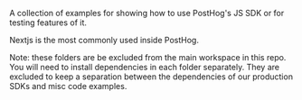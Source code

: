 A collection of examples for showing how to use PostHog's JS SDK or for testing features of it.

Nextjs is the most commonly used inside PostHog.

Note: these folders are be excluded from the main workspace in this repo. You will need to install dependencies in each folder separately. They are excluded to keep a separation between the dependencies of our production SDKs and misc code examples.

